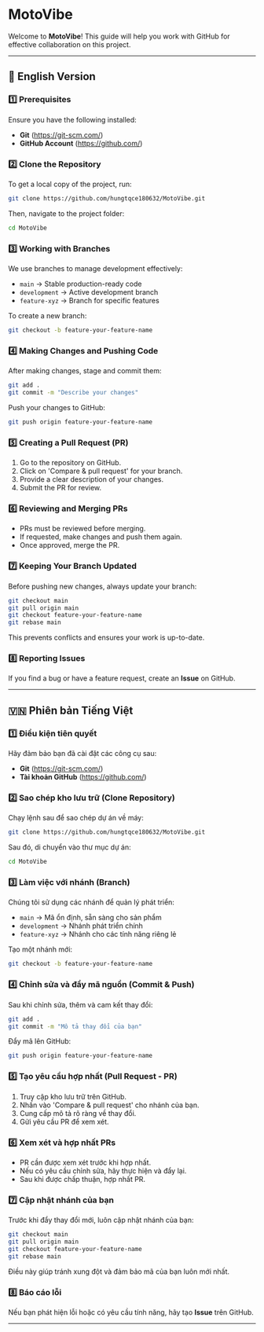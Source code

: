 # MotoVibe

Welcome to **MotoVibe**! This guide will help you work with GitHub for effective collaboration on this project.

---

## 🚀 English Version

### 1️⃣ Prerequisites
Ensure you have the following installed:
- **Git** (https://git-scm.com/)
- **GitHub Account** (https://github.com/)

### 2️⃣ Clone the Repository
To get a local copy of the project, run:
```sh
git clone https://github.com/hungtqce180632/MotoVibe.git
```
Then, navigate to the project folder:
```sh
cd MotoVibe
```

### 3️⃣ Working with Branches
We use branches to manage development effectively:
- `main` → Stable production-ready code
- `development` → Active development branch
- `feature-xyz` → Branch for specific features

To create a new branch:
```sh
git checkout -b feature-your-feature-name
```

### 4️⃣ Making Changes and Pushing Code
After making changes, stage and commit them:
```sh
git add .
git commit -m "Describe your changes"
```
Push your changes to GitHub:
```sh
git push origin feature-your-feature-name
```

### 5️⃣ Creating a Pull Request (PR)
1. Go to the repository on GitHub.
2. Click on 'Compare & pull request' for your branch.
3. Provide a clear description of your changes.
4. Submit the PR for review.

### 6️⃣ Reviewing and Merging PRs
- PRs must be reviewed before merging.
- If requested, make changes and push them again.
- Once approved, merge the PR.

### 7️⃣ Keeping Your Branch Updated
Before pushing new changes, always update your branch:
```sh
git checkout main
git pull origin main
git checkout feature-your-feature-name
git rebase main
```
This prevents conflicts and ensures your work is up-to-date.

### 8️⃣ Reporting Issues
If you find a bug or have a feature request, create an **Issue** on GitHub.

---

## 🇻🇳 Phiên bản Tiếng Việt

### 1️⃣ Điều kiện tiên quyết
Hãy đảm bảo bạn đã cài đặt các công cụ sau:
- **Git** (https://git-scm.com/)
- **Tài khoản GitHub** (https://github.com/)

### 2️⃣ Sao chép kho lưu trữ (Clone Repository)
Chạy lệnh sau để sao chép dự án về máy:
```sh
git clone https://github.com/hungtqce180632/MotoVibe.git
```
Sau đó, di chuyển vào thư mục dự án:
```sh
cd MotoVibe
```

### 3️⃣ Làm việc với nhánh (Branch)
Chúng tôi sử dụng các nhánh để quản lý phát triển:
- `main` → Mã ổn định, sẵn sàng cho sản phẩm
- `development` → Nhánh phát triển chính
- `feature-xyz` → Nhánh cho các tính năng riêng lẻ

Tạo một nhánh mới:
```sh
git checkout -b feature-your-feature-name
```

### 4️⃣ Chỉnh sửa và đẩy mã nguồn (Commit & Push)
Sau khi chỉnh sửa, thêm và cam kết thay đổi:
```sh
git add .
git commit -m "Mô tả thay đổi của bạn"
```
Đẩy mã lên GitHub:
```sh
git push origin feature-your-feature-name
```

### 5️⃣ Tạo yêu cầu hợp nhất (Pull Request - PR)
1. Truy cập kho lưu trữ trên GitHub.
2. Nhấn vào 'Compare & pull request' cho nhánh của bạn.
3. Cung cấp mô tả rõ ràng về thay đổi.
4. Gửi yêu cầu PR để xem xét.

### 6️⃣ Xem xét và hợp nhất PRs
- PR cần được xem xét trước khi hợp nhất.
- Nếu có yêu cầu chỉnh sửa, hãy thực hiện và đẩy lại.
- Sau khi được chấp thuận, hợp nhất PR.

### 7️⃣ Cập nhật nhánh của bạn
Trước khi đẩy thay đổi mới, luôn cập nhật nhánh của bạn:
```sh
git checkout main
git pull origin main
git checkout feature-your-feature-name
git rebase main
```
Điều này giúp tránh xung đột và đảm bảo mã của bạn luôn mới nhất.

### 8️⃣ Báo cáo lỗi
Nếu bạn phát hiện lỗi hoặc có yêu cầu tính năng, hãy tạo **Issue** trên GitHub.

---
